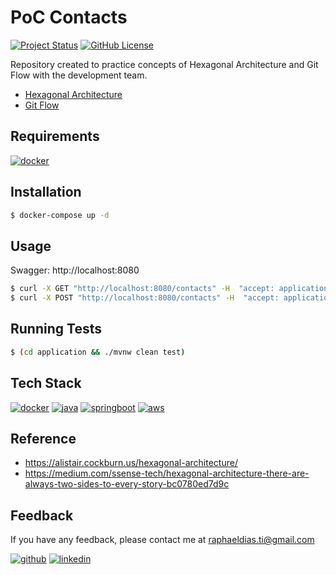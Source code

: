# PoC Contacts

[![Project Status](https://img.shields.io/static/v1?label=project%20status&message=complete&color=success&style=flat-square)](#)
[![GitHub License](https://img.shields.io/github/license/raphaelbh/readme-template?style=flat-square)](#)

Repository created to practice concepts of Hexagonal Architecture and Git Flow with the development team.

- [Hexagonal Architecture](https://alistair.cockburn.us/hexagonal-architecture/)
- [Git Flow](https://www.atlassian.com/git/tutorials/comparing-workflows/gitflow-workflow#:~:text=Gitflow%20is%20a%20legacy%20Git,software%20development%20and%20DevOps%20practices.)

## Requirements

[![docker](https://img.shields.io/badge/Docker-2CA5E0?style=for-the-badge&logo=docker&logoColor=white)](https://www.docker.com/)

## Installation

```bash
$ docker-compose up -d
```
    
## Usage

Swagger: http://localhost:8080

```bash
$ curl -X GET "http://localhost:8080/contacts" -H  "accept: application/json"
$ curl -X POST "http://localhost:8080/contacts" -H  "accept: application/json" -H  "Content-Type: application/json" -d "{\"name\":\"John Conor\",\"phone\":\"5591980563029\",\"email\":\"jconor@gmail.com\"}"
```

## Running Tests

```bash
$ (cd application && ./mvnw clean test)
```

## Tech Stack

[![docker](https://img.shields.io/badge/Docker-2CA5E0?style=for-the-badge&logo=docker&logoColor=white)](https://www.docker.com/)
[![java](https://img.shields.io/badge/Java-ED8B00?style=for-the-badge&logo=java&logoColor=white)](https://www.java.com/)
[![springboot](https://img.shields.io/badge/Spring_Boot-F2F4F9?style=for-the-badge&logo=spring-boot)](https://spring.io/projects/spring-boot)
[![aws](https://img.shields.io/badge/Amazon_AWS-FF9900?style=for-the-badge&logo=amazonaws&logoColor=white)](https://aws.amazon.com/)

## Reference

- https://alistair.cockburn.us/hexagonal-architecture/
- https://medium.com/ssense-tech/hexagonal-architecture-there-are-always-two-sides-to-every-story-bc0780ed7d9c

## Feedback

If you have any feedback, please contact me at raphaeldias.ti@gmail.com

[![github](https://img.shields.io/badge/GitHub-100000?style=for-the-badge&logo=github&logoColor=white)](https://github.com/raphaelbh)
[![linkedin](https://img.shields.io/badge/LinkedIn-0077B5?style=for-the-badge&logo=linkedin&logoColor=white)](https://www.linkedin.com/in/raphaelbh/)